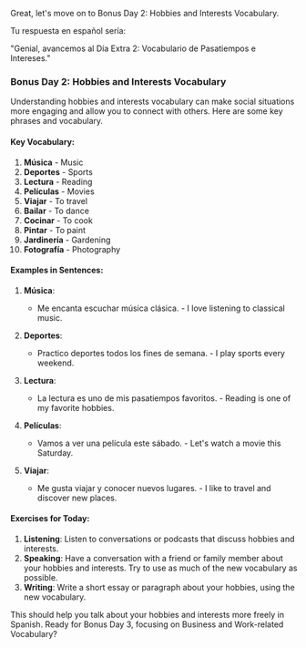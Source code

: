 Great, let's move on to Bonus Day 2: Hobbies and Interests Vocabulary.

Tu respuesta en español sería:

"Genial, avancemos al Día Extra 2: Vocabulario de Pasatiempos e Intereses."

### Bonus Day 2: Hobbies and Interests Vocabulary

Understanding hobbies and interests vocabulary can make social situations more engaging and allow you to connect with others. Here are some key phrases and vocabulary.

#### Key Vocabulary:

1. **Música** - Music
2. **Deportes** - Sports
3. **Lectura** - Reading
4. **Películas** - Movies
5. **Viajar** - To travel
6. **Bailar** - To dance
7. **Cocinar** - To cook
8. **Pintar** - To paint
9. **Jardinería** - Gardening
10. **Fotografía** - Photography

#### Examples in Sentences:

1. **Música**: 
    - Me encanta escuchar música clásica. - I love listening to classical music.
  
2. **Deportes**: 
    - Practico deportes todos los fines de semana. - I play sports every weekend.

3. **Lectura**: 
    - La lectura es uno de mis pasatiempos favoritos. - Reading is one of my favorite hobbies.

4. **Películas**: 
    - Vamos a ver una película este sábado. - Let's watch a movie this Saturday.

5. **Viajar**: 
    - Me gusta viajar y conocer nuevos lugares. - I like to travel and discover new places.

#### Exercises for Today:

1. **Listening**: Listen to conversations or podcasts that discuss hobbies and interests.
2. **Speaking**: Have a conversation with a friend or family member about your hobbies and interests. Try to use as much of the new vocabulary as possible.
3. **Writing**: Write a short essay or paragraph about your hobbies, using the new vocabulary.

This should help you talk about your hobbies and interests more freely in Spanish. Ready for Bonus Day 3, focusing on Business and Work-related Vocabulary?